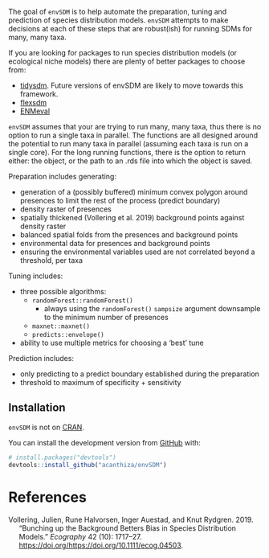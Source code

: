 
<!-- README.md is generated from README.Rmd. Please edit that file -->

The goal of `envSDM` is to help automate the preparation, tuning and
prediction of species distribution models. `envSDM` attempts to make
decisions at each of these steps that are robust(ish) for running SDMs
for many, many taxa.

If you are looking for packages to run species distribution models (or
ecological niche models) there are plenty of better packages to choose
from:

- [tidysdm](https://cran.r-project.org/web/packages/tidysdm/index.html).
  Future versions of envSDM are likely to move towards this framework.
- [flexsdm](https://sjevelazco.github.io/flexsdm/)
- [ENMeval](https://cran.r-project.org/web/packages/ENMeval/index.html)

`envSDM` assumes that your are trying to run many, many taxa, thus there
is no option to run a single taxa in parallel. The functions are all
designed around the potential to run many taxa in parallel (assuming
each taxa is run on a single core). For the long running functions,
there is the option to return either: the object, or the path to an .rds
file into which the object is saved.

Preparation includes generating:

- generation of a (possibly buffered) minimum convex polygon around
  presences to limit the rest of the process (predict boundary)
- density raster of presences
- spatially thickened (Vollering et al. 2019) background points against
  density raster
- balanced spatial folds from the presences and background points
- environmental data for presences and background points
- ensuring the environmental variables used are not correlated beyond a
  threshold, per taxa

Tuning includes:

- three possible algorithms:
  - `randomForest::randomForest()`
    - always using the `randomForest()` `sampsize` argument downsample
      to the minimum number of presences
  - `maxnet::maxnet()`
  - `predicts::envelope()`
- ability to use multiple metrics for choosing a ‘best’ tune

Prediction includes:

- only predicting to a predict boundary established during the
  preparation
- threshold to maximum of specificity + sensitivity

## Installation

`envSDM` is not on [CRAN](https://CRAN.R-project.org).

You can install the development version from
[GitHub](https://github.com/) with:

``` r
# install.packages("devtools")
devtools::install_github("acanthiza/envSDM")
```

# References

<div id="refs" class="references csl-bib-body hanging-indent"
entry-spacing="0">

<div id="ref-RN4592" class="csl-entry">

Vollering, Julien, Rune Halvorsen, Inger Auestad, and Knut Rydgren.
2019. “Bunching up the Background Betters Bias in Species Distribution
Models.” *Ecography* 42 (10): 1717–27.
https://doi.org/<https://doi.org/10.1111/ecog.04503>.

</div>

</div>
